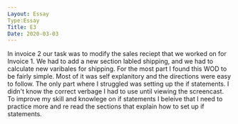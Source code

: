 ```yaml
---
Layout: Essay
Type:Essay
Title: E3
Date: 2020-03-03
---
```

In invoice 2 our task was to modify the sales reciept that we worked on for Invoice 1. We had to add a new section labled shipping, and we had to calculate new varibales for shipping.
For the most part I found this WOD to be fairly simple. Most of it was self explanitory and the directions were easy to follow.  The only part where I struggled was setting up the if statements. I didn't know the correct verbage I had to use until viewing the screencast.
To improve my skill and knowlege on if statements I beleive that I need to practice more and re read the sections that explain how to set up if statements. 
